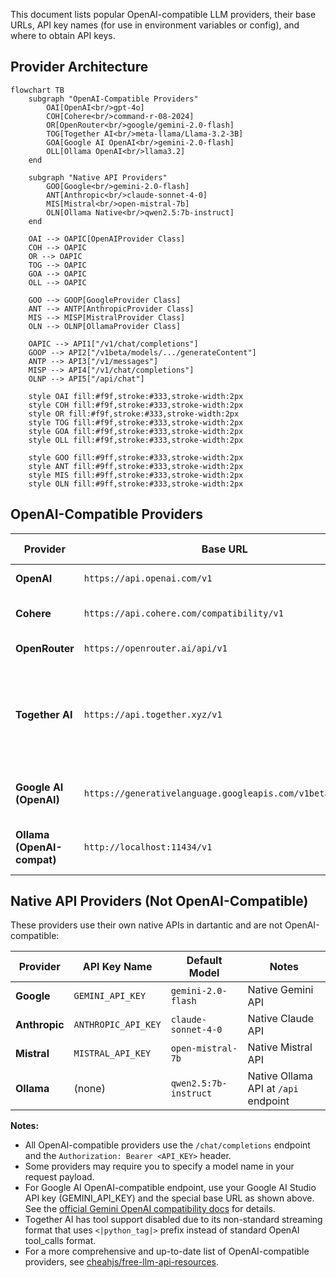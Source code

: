 This document lists popular OpenAI-compatible LLM providers, their base URLs, API key names (for use in environment variables or config), and where to obtain API keys.

## Provider Architecture

```mermaid
flowchart TB
    subgraph "OpenAI-Compatible Providers"
        OAI[OpenAI<br/>gpt-4o]
        COH[Cohere<br/>command-r-08-2024]
        OR[OpenRouter<br/>google/gemini-2.0-flash]
        TOG[Together AI<br/>meta-llama/Llama-3.2-3B]
        GOA[Google AI OpenAI<br/>gemini-2.0-flash]
        OLL[Ollama OpenAI<br/>llama3.2]
    end

    subgraph "Native API Providers"
        GOO[Google<br/>gemini-2.0-flash]
        ANT[Anthropic<br/>claude-sonnet-4-0]
        MIS[Mistral<br/>open-mistral-7b]
        OLN[Ollama Native<br/>qwen2.5:7b-instruct]
    end

    OAI --> OAPIC[OpenAIProvider Class]
    COH --> OAPIC
    OR --> OAPIC
    TOG --> OAPIC
    GOA --> OAPIC
    OLL --> OAPIC

    GOO --> GOOP[GoogleProvider Class]
    ANT --> ANTP[AnthropicProvider Class]
    MIS --> MISP[MistralProvider Class]
    OLN --> OLNP[OllamaProvider Class]

    OAPIC --> API1["/v1/chat/completions"]
    GOOP --> API2["/v1beta/models/.../generateContent"]
    ANTP --> API3["/v1/messages"]
    MISP --> API4["/v1/chat/completions"]
    OLNP --> API5["/api/chat"]

    style OAI fill:#f9f,stroke:#333,stroke-width:2px
    style COH fill:#f9f,stroke:#333,stroke-width:2px
    style OR fill:#f9f,stroke:#333,stroke-width:2px
    style TOG fill:#f9f,stroke:#333,stroke-width:2px
    style GOA fill:#f9f,stroke:#333,stroke-width:2px
    style OLL fill:#f9f,stroke:#333,stroke-width:2px

    style GOO fill:#9ff,stroke:#333,stroke-width:2px
    style ANT fill:#9ff,stroke:#333,stroke-width:2px
    style MIS fill:#9ff,stroke:#333,stroke-width:2px
    style OLN fill:#9ff,stroke:#333,stroke-width:2px
```

## OpenAI-Compatible Providers

| Provider                   | Base URL                                                  | API Key Name         | Default Model                            | Get API Key                                                           | Notes                                                      |
| -------------------------- | --------------------------------------------------------- | -------------------- | ---------------------------------------- | --------------------------------------------------------------------- | ---------------------------------------------------------- |
| **OpenAI**                 | `https://api.openai.com/v1`                               | `OPENAI_API_KEY`     | `gpt-4o`                                 | [OpenAI API Keys](https://platform.openai.com/api-keys)               |                                                            |
| **Cohere**                 | `https://api.cohere.com/compatibility/v1`                 | `COHERE_API_KEY`     | `command-r-08-2024`                      | [Cohere API Keys](https://dashboard.cohere.com/api-keys)              | OpenAI-compatible endpoint                                 |
| **OpenRouter**             | `https://openrouter.ai/api/v1`                            | `OPENROUTER_API_KEY` | `google/gemini-2.0-flash`                | [OpenRouter API Keys](https://openrouter.ai/keys)                     |                                                            |
| **Together AI**            | `https://api.together.xyz/v1`                             | `TOGETHER_API_KEY`   | `meta-llama/Llama-3.2-3B-Instruct-Turbo` | [Together API Keys](https://api.together.ai/)                         | Tool support disabled due to non-standard streaming format |
| **Google AI (OpenAI)**     | `https://generativelanguage.googleapis.com/v1beta/openai` | `GEMINI_API_KEY`     | `gemini-2.0-flash`                       | [Google AI Studio API Keys](https://makersuite.google.com/app/apikey) | OpenAI-compatible Gemini endpoint                          |
| **Ollama (OpenAI-compat)** | `http://localhost:11434/v1`                               | (none)               | `llama3.2`                               | [Ollama Docs](https://github.com/ollama/ollama/blob/main/docs/api.md) | Local OpenAI-compatible endpoint                           |

## Native API Providers (Not OpenAI-Compatible)

These providers use their own native APIs in dartantic and are not OpenAI-compatible:

| Provider      | API Key Name        | Default Model              | Notes                                |
| ------------- | ------------------- | -------------------------- | ------------------------------------ |
| **Google**    | `GEMINI_API_KEY`    | `gemini-2.0-flash`         | Native Gemini API                    |
| **Anthropic** | `ANTHROPIC_API_KEY` | `claude-sonnet-4-0`        | Native Claude API                    |
| **Mistral**   | `MISTRAL_API_KEY`   | `open-mistral-7b`          | Native Mistral API                   |
| **Ollama**    | (none)              | `qwen2.5:7b-instruct`      | Native Ollama API at `/api` endpoint |

**Notes:**
- All OpenAI-compatible providers use the `/chat/completions` endpoint and the `Authorization: Bearer <API_KEY>` header.
- Some providers may require you to specify a model name in your request payload.
- For Google AI OpenAI-compatible endpoint, use your Google AI Studio API key (GEMINI_API_KEY) and the special base URL as shown above. See the [official Gemini OpenAI compatibility docs](https://ai.google.dev/gemini-api/docs/openai) for details.
- Together AI has tool support disabled due to its non-standard streaming format that uses `<|python_tag|>` prefix instead of standard OpenAI tool_calls format.
- For a more comprehensive and up-to-date list of OpenAI-compatible providers, see [cheahjs/free-llm-api-resources](https://github.com/cheahjs/free-llm-api-resources).
